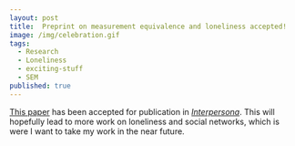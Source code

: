 ```yaml
---
layout: post
title:  Preprint on measurement equivalence and loneliness accepted!
image: /img/celebration.gif
tags:
  - Research
  - Loneliness
  - exciting-stuff
  - SEM
published: true
---
```


[This paper](https://psyarxiv.com/eyknz/) has been accepted for publication in [_Interpersona_](https://interpersona.psychopen.eu/index.php/interpersona). This will hopefully lead to more work on loneliness and social networks, which is were I want to take my work in the near future.
